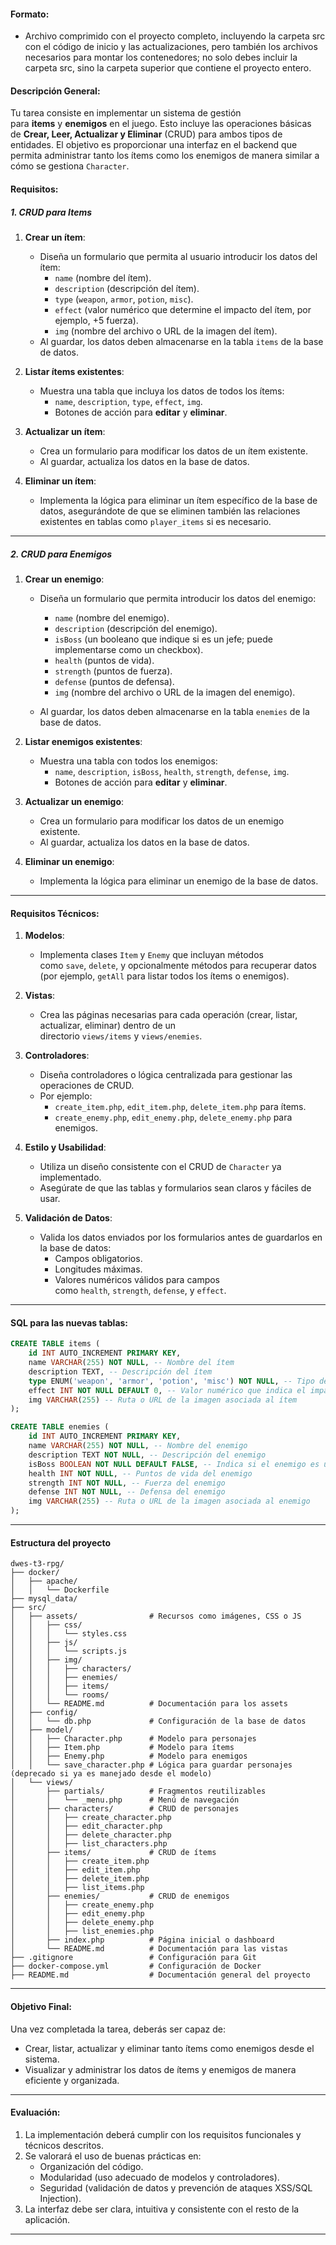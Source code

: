 #### **Formato:**

- Archivo comprimido con el proyecto completo, incluyendo la carpeta src con el código de inicio y las actualizaciones, pero también los archivos necesarios para montar los contenedores; no solo debes incluir la carpeta src, sino la carpeta superior que contiene el proyecto entero.

#### **Descripción General:**

Tu tarea consiste en implementar un sistema de gestión para **items** y **enemigos** en el juego. Esto incluye las operaciones básicas de **Crear, Leer, Actualizar y Eliminar** (CRUD) para ambos tipos de entidades. El objetivo es proporcionar una interfaz en el backend que permita administrar tanto los ítems como los enemigos de manera similar a cómo se gestiona `Character`.

#### **Requisitos:**

##### **1. CRUD para Items**

1. **Crear un ítem**:
    
    - Diseña un formulario que permita al usuario introducir los datos del ítem:
        - `name` (nombre del ítem).
        - `description` (descripción del ítem).
        - `type` (`weapon`, `armor`, `potion`, `misc`).
        - `effect` (valor numérico que determine el impacto del ítem, por ejemplo, +5 fuerza).
        - `img` (nombre del archivo o URL de la imagen del ítem).
    - Al guardar, los datos deben almacenarse en la tabla `items` de la base de datos.
2. **Listar ítems existentes**:
    
    - Muestra una tabla que incluya los datos de todos los ítems:
        - `name`, `description`, `type`, `effect`, `img`.
        - Botones de acción para **editar** y **eliminar**.
3. **Actualizar un ítem**:
    
    - Crea un formulario para modificar los datos de un ítem existente.
    - Al guardar, actualiza los datos en la base de datos.
4. **Eliminar un ítem**:
    
    - Implementa la lógica para eliminar un ítem específico de la base de datos, asegurándote de que se eliminen también las relaciones existentes en tablas como `player_items` si es necesario.

---

##### **2. CRUD para Enemigos**

1. **Crear un enemigo**:
    
    - Diseña un formulario que permita introducir los datos del enemigo:
        
        - `name` (nombre del enemigo).
        - `description` (descripción del enemigo).
        - `isBoss` (un booleano que indique si es un jefe; puede implementarse como un checkbox).
        - `health` (puntos de vida).
        - `strength` (puntos de fuerza).
        - `defense` (puntos de defensa).
        - `img` (nombre del archivo o URL de la imagen del enemigo).
    - Al guardar, los datos deben almacenarse en la tabla `enemies` de la base de datos.
        
2. **Listar enemigos existentes**:
    
    - Muestra una tabla con todos los enemigos:
        - `name`, `description`, `isBoss`, `health`, `strength`, `defense`, `img`.
        - Botones de acción para **editar** y **eliminar**.
3. **Actualizar un enemigo**:
    
    - Crea un formulario para modificar los datos de un enemigo existente.
    - Al guardar, actualiza los datos en la base de datos.
4. **Eliminar un enemigo**:
    
    - Implementa la lógica para eliminar un enemigo de la base de datos.

---

#### **Requisitos Técnicos:**

1. **Modelos**:
    
    - Implementa clases `Item` y `Enemy` que incluyan métodos como `save`, `delete`, y opcionalmente métodos para recuperar datos (por ejemplo, `getAll` para listar todos los ítems o enemigos).
2. **Vistas**:
    
    - Crea las páginas necesarias para cada operación (crear, listar, actualizar, eliminar) dentro de un directorio `views/items` y `views/enemies`.
3. **Controladores**:
    
    - Diseña controladores o lógica centralizada para gestionar las operaciones de CRUD.
    - Por ejemplo:
        - `create_item.php`, `edit_item.php`, `delete_item.php` para ítems.
        - `create_enemy.php`, `edit_enemy.php`, `delete_enemy.php` para enemigos.
4. **Estilo y Usabilidad**:
    
    - Utiliza un diseño consistente con el CRUD de `Character` ya implementado.
    - Asegúrate de que las tablas y formularios sean claros y fáciles de usar.
5. **Validación de Datos**:
    
    - Valida los datos enviados por los formularios antes de guardarlos en la base de datos:
        - Campos obligatorios.
        - Longitudes máximas.
        - Valores numéricos válidos para campos como `health`, `strength`, `defense`, y `effect`.

---

#### **SQL para las nuevas tablas:**

```sql
CREATE TABLE items (
    id INT AUTO_INCREMENT PRIMARY KEY,
    name VARCHAR(255) NOT NULL, -- Nombre del ítem
    description TEXT, -- Descripción del ítem
    type ENUM('weapon', 'armor', 'potion', 'misc') NOT NULL, -- Tipo de ítem
    effect INT NOT NULL DEFAULT 0, -- Valor numérico que indica el impacto del ítem
    img VARCHAR(255) -- Ruta o URL de la imagen asociada al ítem
);
```

```sql
CREATE TABLE enemies (
    id INT AUTO_INCREMENT PRIMARY KEY,
    name VARCHAR(255) NOT NULL, -- Nombre del enemigo
    description TEXT NOT NULL, -- Descripción del enemigo
    isBoss BOOLEAN NOT NULL DEFAULT FALSE, -- Indica si el enemigo es un jefe
    health INT NOT NULL, -- Puntos de vida del enemigo
    strength INT NOT NULL, -- Fuerza del enemigo
    defense INT NOT NULL, -- Defensa del enemigo
    img VARCHAR(255) -- Ruta o URL de la imagen asociada al enemigo
);
```

---

#### Estructura del proyecto
```
dwes-t3-rpg/
├── docker/
│   ├── apache/
│   │   └── Dockerfile
├── mysql_data/
├── src/
│   ├── assets/                # Recursos como imágenes, CSS o JS
│   │   ├── css/
│   │   │   └── styles.css
│   │   ├── js/
│   │   │   └── scripts.js
│   │   ├── img/
│   │   │   ├── characters/
│   │   │   ├── enemies/
│   │   │   ├── items/
│   │   │   └── rooms/
│   │   └── README.md          # Documentación para los assets
│   ├── config/
│   │   └── db.php             # Configuración de la base de datos
│   ├── model/
│   │   ├── Character.php      # Modelo para personajes
│   │   ├── Item.php           # Modelo para ítems
│   │   ├── Enemy.php          # Modelo para enemigos
│   │   └── save_character.php # Lógica para guardar personajes (deprecado si ya es manejado desde el modelo)
│   └── views/
│       ├── partials/          # Fragmentos reutilizables
│       │   └── _menu.php      # Menú de navegación
│       ├── characters/        # CRUD de personajes
│       │   ├── create_character.php
│       │   ├── edit_character.php
│       │   ├── delete_character.php
│       │   ├── list_characters.php
│       ├── items/             # CRUD de ítems
│       │   ├── create_item.php
│       │   ├── edit_item.php
│       │   ├── delete_item.php
│       │   ├── list_items.php
│       ├── enemies/           # CRUD de enemigos
│       │   ├── create_enemy.php
│       │   ├── edit_enemy.php
│       │   ├── delete_enemy.php
│       │   ├── list_enemies.php
│       ├── index.php          # Página inicial o dashboard
│       └── README.md          # Documentación para las vistas
├── .gitignore                 # Configuración para Git
├── docker-compose.yml         # Configuración de Docker
├── README.md                  # Documentación general del proyecto

```

---

#### **Objetivo Final:**

Una vez completada la tarea, deberás ser capaz de:

- Crear, listar, actualizar y eliminar tanto ítems como enemigos desde el sistema.
- Visualizar y administrar los datos de ítems y enemigos de manera eficiente y organizada.

---

#### **Evaluación:**

1. La implementación deberá cumplir con los requisitos funcionales y técnicos descritos.
2. Se valorará el uso de buenas prácticas en:
    - Organización del código.
    - Modularidad (uso adecuado de modelos y controladores).
    - Seguridad (validación de datos y prevención de ataques XSS/SQL Injection).
3. La interfaz debe ser clara, intuitiva y consistente con el resto de la aplicación.

---


